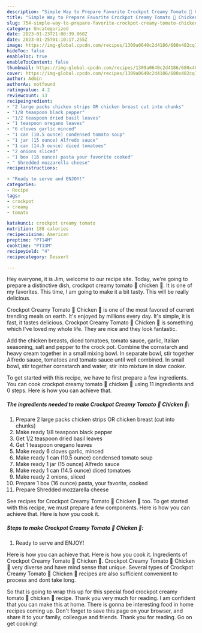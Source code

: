 ```yaml
---
description: "Simple Way to Prepare Favorite Crockpot Creamy Tomato 🍅 Chicken 🐔"
title: "Simple Way to Prepare Favorite Crockpot Creamy Tomato 🍅 Chicken 🐔"
slug: 754-simple-way-to-prepare-favorite-crockpot-creamy-tomato-chicken
category: Uncategorized
date: 2023-01-23T21:08:39.060Z
date: 2023-01-25T01:10:17.255Z
image: https://img-global.cpcdn.com/recipes/1309a0640c2d4186/680x482cq70/crockpot-creamy-tomato-chicken-recipe-main-photo.jpg
hideToc: false
enableToc: true
enableTocContent: false
thumbnail: https://img-global.cpcdn.com/recipes/1309a0640c2d4186/680x482cq70/crockpot-creamy-tomato-chicken-recipe-main-photo.jpg
cover: https://img-global.cpcdn.com/recipes/1309a0640c2d4186/680x482cq70/crockpot-creamy-tomato-chicken-recipe-main-photo.jpg
author: Admin
authorAv: notfound
ratingvalue: 4.2
reviewcount: 13
recipeingredient:
- "2 large packs chicken strips OR chicken breast cut into chunks"
- "1/8 teaspoon black pepper"
- "1/2 teaspoon dried basil leaves"
- "1 teaspoon oregano leaves"
- "6 cloves garlic minced"
- "1 can (10.5 ounce) condensed tomato soup"
- "1 jar (15 ounce) Alfredo sauce"
- "1 can (14.5 ounce) diced tomatoes"
- "2 onions sliced"
- "1 box (16 ounce) pasta your favorite cooked"
- " Shredded mozzarella cheese"
recipeinstructions:

- "Ready to serve and ENJOY!"
categories:
- Recipe
tags:
- crockpot
- creamy
- tomato

katakunci: crockpot creamy tomato 
nutrition: 188 calories
recipecuisine: American
preptime: "PT14M"
cooktime: "PT33M"
recipeyield: "4"
recipecategory: Dessert

---
```



Hey everyone, it is Jim, welcome to our recipe site. Today, we're going to prepare a distinctive dish, crockpot creamy tomato 🍅 chicken 🐔. It is one of my favorites. This time, I am going to make it a bit tasty. This will be really delicious.

Crockpot Creamy Tomato 🍅 Chicken 🐔 is one of the most favored of current trending meals on earth. It's enjoyed by millions every day. It's simple, it is fast, it tastes delicious. Crockpot Creamy Tomato 🍅 Chicken 🐔 is something which I've loved my whole life. They are nice and they look fantastic.

Add the chicken breasts, diced tomatoes, tomato sauce, garlic, Italian seasoning, salt and pepper to the crock pot. Combine the cornstarch and heavy cream together in a small mixing bowl. In separate bowl, stir together Alfredo sauce, tomatoes and tomato sauce until well combined. In small bowl, stir together cornstarch and water; stir into mixture in slow cooker.


To get started with this recipe, we have to first prepare a few ingredients. You can cook crockpot creamy tomato 🍅 chicken 🐔 using 11 ingredients and 0 steps. Here is how you can achieve that.

<!--inarticleads1-->

##### The ingredients needed to make Crockpot Creamy Tomato 🍅 Chicken 🐔:

1. Prepare 2 large packs chicken strips OR chicken breast (cut into chunks)
1. Make ready 1/8 teaspoon black pepper
1. Get 1/2 teaspoon dried basil leaves
1. Get 1 teaspoon oregano leaves
1. Make ready 6 cloves garlic, minced
1. Make ready 1 can (10.5 ounce) condensed tomato soup
1. Make ready 1 jar (15 ounce) Alfredo sauce
1. Make ready 1 can (14.5 ounce) diced tomatoes
1. Make ready 2 onions, sliced
1. Prepare 1 box (16 ounce) pasta, your favorite, cooked
1. Prepare  Shredded mozzarella cheese


See recipes for Crockpot Creamy Tomato 🍅 Chicken 🐔 too. To get started with this recipe, we must prepare a few components. Here is how you can achieve that. Here is how you cook it. 

<!--inarticleads2-->

##### Steps to make Crockpot Creamy Tomato 🍅 Chicken 🐔:


1. Ready to serve and ENJOY!

Here is how you can achieve that. Here is how you cook it. Ingredients of Crockpot Creamy Tomato 🍅 Chicken 🐔. Crockpot Creamy Tomato 🍅 Chicken 🐔 very diverse and have mind sense that unique. Several types of Crockpot Creamy Tomato 🍅 Chicken 🐔 recipes are also sufficient convenient to process and dont take long. 

So that is going to wrap this up for this special food crockpot creamy tomato 🍅 chicken 🐔 recipe. Thank you very much for reading. I am confident that you can make this at home. There is gonna be interesting food in home recipes coming up. Don't forget to save this page on your browser, and share it to your family, colleague and friends. Thank you for reading. Go on get cooking!

